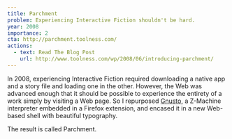 ```yaml
---
title: Parchment
problem: Experiencing Interactive Fiction shouldn't be hard.
year: 2008
importance: 2
cta: http://parchment.toolness.com/
actions:
  - text: Read The Blog Post
    url: http://www.toolness.com/wp/2008/06/introducing-parchment/
---
```


In 2008, experiencing Interactive Fiction required downloading a native app
and a story file and loading one in the other. However, the Web was advanced
enough that it should be possible to experience the entirety of a work simply
by visiting a Web page. So I repurposed [Gnusto][], a Z-Machine interpreter
embedded in a Firefox extension, and encased it in a new Web-based shell with 
beautiful typography.

The result is called Parchment.

[Gnusto]: https://blogs.gnome.org/tthurman/2008/07/07/parchment/
